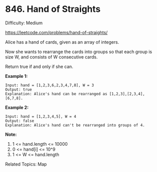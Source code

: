 # 846. Hand of Straights

Difficulty: Medium

https://leetcode.com/problems/hand-of-straights/

Alice has a hand of cards, given as an array of integers.

Now she wants to rearrange the cards into groups so that each group is size W, and consists of W consecutive cards.

Return true if and only if she can.

**Example 1:**
```
Input: hand = [1,2,3,6,2,3,4,7,8], W = 3
Output: true
Explanation: Alice's hand can be rearranged as [1,2,3],[2,3,4],[6,7,8].
```
**Example 2:**
```
Input: hand = [1,2,3,4,5], W = 4
Output: false
Explanation: Alice's hand can't be rearranged into groups of 4.
```

**Note:**

1. 1 <= hand.length <= 10000
2. 0 <= hand[i] <= 10^9
3. 1 <= W <= hand.length

Related Topics: Map
